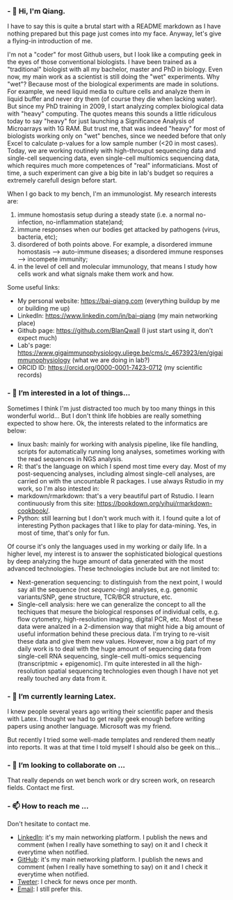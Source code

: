 ### - 👋 Hi, I'm Qiang. 

I have to say this is quite a brutal start with a README markdown as I have nothing prepared but this page just comes into my face. Anyway, let's give a flying-in introduction of me. 

I'm not a "coder" for most Github users, but I look like a computing geek in the eyes of those conventional biologists. I have been trained as a "traditional" biologist with all my bachelor, master and PhD in biology. Even now, my main work as a scientist is still doing the "wet" experiments. Why "wet"? Because most of the biological experiments are made in solutions. For example, we need liquid media to culture cells and analyze them in liquid buffer and never dry them (of course they die when lacking water). But since my PhD training in 2009, I start analyzing complex biological data with "heavy" computing. The quotes means this sounds a little ridiculous today to say "heavy" for just launching a Significance Analysis of Microarrays with 1G RAM. But trust me, that was indeed "heavy" for most of biologists working only on "wet" benches, since we needed before that only Excel to calculate p-values for a low sample number (<20 in most cases). Today, we are working routinely with high-throuput sequencing data and single-cell sequencing data, even single-cell multiomics sequencing data, which requires much more competences of "real" informaticians. Most of time, a such experiment can give a big bite in lab's budget so requires a extremely carefull design before start. 

When I go back to my bench, I'm an immunologist. My research interests are: 
1. immune homostasis setup during a steady state (i.e. a normal no-infection, no-inflammation state)and; 
2. immune responses when our bodies get attacked by pathogens (virus, bacteria, etc); 
3. disordered of both points above. For example, a disordered immune homostasis --> auto-immune diseases; a disordered immune responses --> incompete immunity; 
4. in the level of cell and molecular immunology, that means I study how cells work and what signals make them work and how.

Some useful links: 
+ My personal website: https://bai-qiang.com (everything buildup by me or building me up)
+ LinkedIn: https://www.linkedin.com/in/bai-qiang (my main networking place)
+ Github page: https://github.com/BlanQwall (I just start using it, don't expect much)
+ Lab's page: https://www.gigaimmunophysiology.uliege.be/cms/c_4673923/en/gigaimmunophysiology (what we are doing in lab?)
+ ORCID ID: https://orcid.org/0000-0001-7423-0712 (my scientific records)


### - 👀 I’m interested in a lot of things... 

Sometimes I think I'm just distracted too much by too many things in this wonderful world... But I don't think life hobbies are really something expected to show here. Ok, the interests related to the informatics are below: 

+ 	linux bash: mainly for working with analysis pipeline, like file handling, scripts for automatically running long analyses, sometimes working with the read sequences in NGS analysis. 
+ 	R: that's the language on which I spend most time every day. Most of my post-sequencing analyses, including almost single-cell analyses, are carried on with the uncountable R packages. I use always Rstudio in my work, so I'm also intested in: 
+ 	markdown/rmarkdown: that's a very beautiful part of Rstudio. I learn continuously from this site: https://bookdown.org/yihui/rmarkdown-cookbook/. 
+ 	Python: still learning but I don't work much with it. I found quite a lot of interesting Python packages that I like to play for data-mining. Yes, in most of time, that's only for fun. 

Of course it's only the languages used in my working or daily life. In a higher level, my interest is to answer the sophisticated biological questions by deep analyzing the huge amount of data generated with the most advanced technologies. These technologies include but are not limited to: 

+ 	Next-generation sequencing: to distinguish from the next point, I would say all the sequence (not *sequenc-ing*) analyses, e.g. genomic variants/SNP, gene structure, TCR/BCR structure, etc. 
+ 	Single-cell analysis: here we can generalize the concept to all the techiques that mesure the biological responses of individual cells, e.g. flow cytometry, high-resolution imaging, digital PCR, etc. Most of these data were analzed in a 2-dimension way that might hide a big amount of useful information behind these precious data. I'm trying to re-visit these data and give them new values. However, now a big part of my daily work is to deal with the huge amount of sequencing data from single-cell RNA sequencing, single-cell multi-omics sequencing (transcriptmic + epigenomic). I'm quite interested in all the high-resolution spatial sequencing technologies even though I have not yet really touched any data from it. 

### - 🌱 I’m currently learning Latex. 

I knew people several years ago writing their scientific paper and thesis with Latex. I thought we had to get really geek enough before writing papers using another language. Microsoft was my friend. 

But recently I tried some well-made templates and rendered them neatly into reports. It was at that time I told myself I should also be geek on this... 

### - 💞️ I’m looking to collaborate on ...

That really depends on wet bench work or dry screen work, on research fields. Contact me first. 

### - 📫 How to reach me ...

Don't hesitate to contact me. 

+   [LinkedIn](https://www.linkedin.com/in/bai-qiang "BAI Qiang's LinkedIn page"): it's my main networking platform. I publish the news and comment (when I really have something to say) on it and I check it everytime when notified. 
+   [GitHub](https://github.com/BlanQwall "BAI Qiang's Github page"): it's my main networking platform. I publish the news and comment (when I really have something to say) on it and I check it everytime when notified. 
+   [Tweter](https://twitter.com/qunich "My Twitter page"): I check for news once per month. 
+   [Email](mailto:qiang.bai@uliege.be): I still prefer this. 


<!---
BlanQwall/BlanQwall is a ✨ special ✨ repository because its `README.md` (this file) appears on your GitHub profile.
You can click the Preview link to take a look at your changes.
--->
